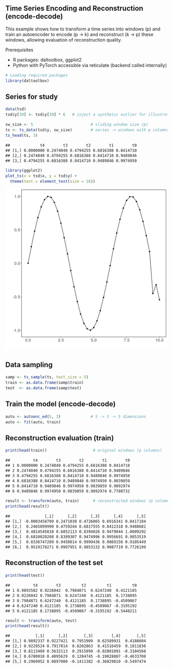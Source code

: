 ## Time Series Encoding and Reconstruction (encode-decode)

This example shows how to transform a time series into windows (p) and train an autoencoder to encode (p -> k) and reconstruct (k -> p) these windows, allowing evaluation of reconstruction quality.

Prerequisites
- R packages: daltoolbox, ggplot2
- Python with PyTorch accessible via reticulate (backend called internally)


``` r
# Loading required packages
library(daltoolbox)
```

## Series for study


``` r
data(tsd)
tsd$y[39] <- tsd$y[39] * 6   # inject a synthetic outlier for illustration
```


``` r
sw_size <- 5                         # sliding window size (p)
ts <- ts_data(tsd$y, sw_size)        # series -> windows with p columns
ts_head(ts, 3)
```

```
##             t4        t3        t2        t1        t0
## [1,] 0.0000000 0.2474040 0.4794255 0.6816388 0.8414710
## [2,] 0.2474040 0.4794255 0.6816388 0.8414710 0.9489846
## [3,] 0.4794255 0.6816388 0.8414710 0.9489846 0.9974950
```


``` r
library(ggplot2)
plot_ts(x = tsd$x, y = tsd$y) +
  theme(text = element_text(size = 16))
```

![plot of chunk unnamed-chunk-4](fig/ts_encode-decode/unnamed-chunk-4-1.png)

## Data sampling


``` r
samp <- ts_sample(ts, test_size = 5)
train <- as.data.frame(samp$train)
test  <- as.data.frame(samp$test)
```

## Train the model (encode-decode)


``` r
auto <- autoenc_ed(5, 3)             # 5 -> 3 -> 5 dimensions
auto <- fit(auto, train)
```

## Reconstruction evaluation (train)


``` r
print(head(train))                    # original windows (p columns)
```

```
##          t4        t3        t2        t1        t0
## 1 0.0000000 0.2474040 0.4794255 0.6816388 0.8414710
## 2 0.2474040 0.4794255 0.6816388 0.8414710 0.9489846
## 3 0.4794255 0.6816388 0.8414710 0.9489846 0.9974950
## 4 0.6816388 0.8414710 0.9489846 0.9974950 0.9839859
## 5 0.8414710 0.9489846 0.9974950 0.9839859 0.9092974
## 6 0.9489846 0.9974950 0.9839859 0.9092974 0.7780732
```

``` r
result <- transform(auto, train)      # reconstructed windows (p columns)
print(head(result))
```

```
##               [,1]      [,2]      [,3]      [,4]      [,5]
## [1,] -0.0003458709 0.2471038 0.4726065 0.6916341 0.8417184
## [2,]  0.2465099990 0.4759244 0.6817555 0.8412318 0.9488681
## [3,]  0.4814545810 0.6852113 0.8394026 0.9479044 1.0009292
## [4,]  0.6810020208 0.8389307 0.9474996 0.9956691 0.9853519
## [5,]  0.8336747289 0.9458014 0.9999436 0.9869156 0.9105449
## [6,]  0.9519178271 0.9997951 0.9853132 0.9087719 0.7726199
```

## Reconstruction of the test set


``` r
print(head(test))
```

```
##          t4        t3         t2         t1         t0
## 1 0.9893582 0.9226042  0.7984871  0.6247240  0.4121185
## 2 0.9226042 0.7984871  0.6247240  0.4121185  0.1738895
## 3 0.7984871 0.6247240  0.4121185  0.1738895 -0.4509067
## 4 0.6247240 0.4121185  0.1738895 -0.4509067 -0.3195192
## 5 0.4121185 0.1738895 -0.4509067 -0.3195192 -0.5440211
```

``` r
result <- transform(auto, test)
print(head(result))
```

```
##           [,1]      [,2]       [,3]        [,4]       [,5]
## [1,] 0.9892337 0.9227421  0.7951909  0.62589931  0.4188604
## [2,] 0.9229524 0.7917814  0.6202863  0.41516459  0.1811836
## [3,] 0.8113489 0.5632113  0.2915899 -0.02801091 -0.3104568
## [4,] 0.6780010 0.4095629  0.1204745 -0.19028807 -0.4633708
## [5,] 0.2969952 0.0897000 -0.1411382 -0.36029810 -0.5497474
```

